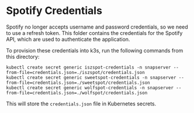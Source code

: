 # Spotify Credentials
Spotify no longer accepts username and password credentials, so we need to use a refresh token. This folder contains the credentials for the Spotify API, which are used to authenticate the application.

To provision these credentials into k3s, run the following commands from this directory:

```
kubectl create secret generic iszspot-credentials -n snapserver --from-file=credentials.json=./iszspot/credentials.json
kubectl create secret generic sweetspot-credentials -n snapserver --from-file=credentials.json=./sweetspot/credentials.json
kubectl create secret generic wolfspot-credentials -n snapserver --from-file=credentials.json=./wolfspot/credentials.json
```

This will store the `credentials.json` file in Kubernetes secrets.

